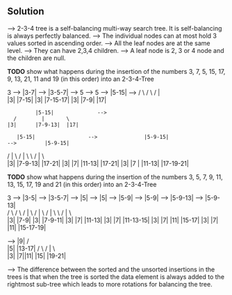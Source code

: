 Solution
---
--> 2-3-4 tree is a self-balancing multi-way search tree. It is self-balancing is always perfectly balanced.
--> The individual nodes can at most hold 3 values sorted in ascending order.
--> All the leaf nodes are at the same level.
--> They can have 2,3,4 children.
--> A leaf node is 2, 3 or 4 node and the children are null.


**TODO** show what happens during the insertion of the numbers 3, 7,
5, 15, 17, 9, 13, 21, 11 and 19 (in this order) into an 2-3-4-Tree

3 --> |3-7| --> |3-5-7|  -->     5      -->       5      -->      |5-15|     -->
                              /      \         /      \          /   |   \
                           |3|    |7-15|     |3|    |7-15-17|  |3| |7-9| |17|


             |5-15|              -->
      /        |       \
    |3|      |7-9-13|  |17|

       |5-15|                 -->               |5-9-15|                     -->         |5-9-15|
/        |       \                         /        |    \     \                    /        |    \     \
|3|    |7-9-13|  |17-21|               |3|    |7|   |11-13|    |17-21|           |3|    |7 |   |11-13|    |17-19-21|


**TODO** show what happens during the insertion of the numbers 3, 5,
7, 9, 11, 13, 15, 17, 19 and 21 (in this order) into an 2-3-4-Tree

3 --> |3-5| --> |3-5-7| --> |5|       -->  |5|           -->    |5-9|           -->     |5-9|                 -->   |5-9-13|          -->     |5-9-13|  
                          /     \         /     \             /   |   \                /   |   \                   /   |   \   \            /   |   \   \
                        |3|    |7-9|    |3|    |7-9-11|     |3|  |7|  |11-13|       |3|  |7|  |11-13-15|       |3|  |7|  |11|  |15-17|   |3|  |7|  |11|  |15-17-19|

-->                     |9|
                      /     \
                    |5|     |13-17|
                 /      \  /   |   \   
               |3|     |7||11| |15| |19-21|  


-->  The difference between the sorted and the unsorted insertions in the trees is that when the tree is sorted the data element is always added to the rightmost sub-tree which leads
to more rotations for balancing the tree. 

